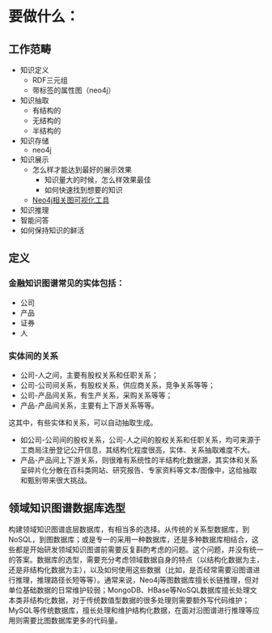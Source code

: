 # 要做什么：

## 工作范畴

- 知识定义
  - RDF三元组
  - 带标签的属性图（neo4j）
- 知识抽取
  - 有结构的
  - 无结构的
  - 半结构的
- 知识存储
  - neo4j
- 知识展示
  - 怎么样才能达到最好的展示效果
    - 知识量大的时候，怎么样效果最佳
    - 如何快速找到想要的知识
  - [Neo4j相关图可视化工具](https://neo4j.com/developer/tools-graph-visualization/)
- 知识推理
- 智能问答
- 如何保持知识的鲜活

## 定义

### 金融知识图谱常见的实体包括：

- 公司
- 产品
- 证券
- 人

### 实体间的关系

- 公司-人之间，主要有股权关系和任职关系；
- 公司-公司间关系，有股权关系，供应商关系，竞争关系等等；
- 公司-产品间关系，有生产关系，采购关系等等；
- 产品-产品间关系，主要有上下游关系等等。

这其中，有些实体和关系，可以自动抽取生成。

- 如公司-公司间的股权关系，公司-人之间的股权关系和任职关系，均可来源于工商局注册登记公开信息，其结构化程度很高，实体、关系抽取难度不大。
- 产品-产品间上下游关系，则很难有系统性的半结构化数据源，其实体和关系呈碎片化分散在百科类网站、研究报告、专家资料等文本/图像中，这给抽取和甄别带来很大挑战。

## 领域知识图谱数据库选型

构建领域知识图谱底层数据库，有相当多的选择。从传统的关系型数据库，到NoSQL，到图数据库；或是专一的采用一种数据库，还是多种数据库相结合，这些都是开始研发领域知识图谱前需要反复斟酌考虑的问题。这个问题，并没有统一的答案。数据库的选型，需要充分考虑领域数据自身的特点（以结构化数据为主，还是非结构化数据为主），以及如何使用这些数据（比如，是否经常需要沿图谱进行推理，推理路径长短等等）。通常来说，Neo4j等图数据库擅长长链推理，但对单位基础数据的日常维护较弱；MongoDB、HBase等NoSQL数据库擅长处理文本类非结构化数据，对于传统数值型数据的很多处理则需要额外写代码维护；MySQL等传统数据库，擅长处理和维护结构化数据，在面对沿图谱进行推理等应用则需要比图数据库更多的代码量。
